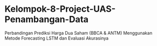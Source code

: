 # Kelompok-8-Project-UAS-Penambangan-Data
Perbandingan Prediksi Harga Dua Saham (BBCA &amp; ANTM) Menggunakan Metode Forecasting LSTM dan Evaluasi Akurasinya
